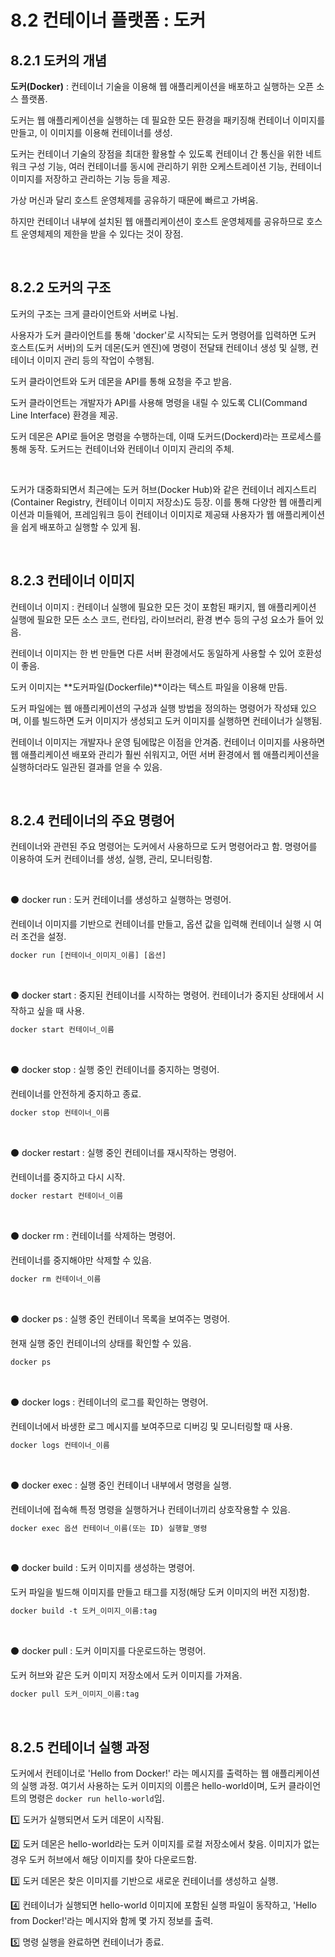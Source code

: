 # 8.2 컨테이너 플랫폼 : 도커

## 8.2.1 도커의 개념

**도커(Docker)** : 컨테이너 기술을 이용해 웹 애플리케이션을 배포하고 실행하는 오픈 소스 플랫폼.

도커는 웹 애플리케이션을 실행하는 데 필요한 모든 환경을 패키징해 컨테이너 이미지를 만들고, 이 이미지를 이용해 컨테이너를 생성.

도커는 컨테이너 기술의 장점을 최대한 활용할 수 있도록 컨테이너 간 통신을 위한 네트워크 구성 기능, 여러 컨테이너를 동시에 관리하기 위한 오케스트레이션 기능, 컨테이너 이미지를 저장하고 관리하는 기능 등을 제공.

가상 머신과 달리 호스트 운영체제를 공유하기 때문에 빠르고 가벼움.

하지만 컨테이너 내부에 설치된 웹 애플리케이션이 호스트 운영체제를 공유하므로 호스트 운영체제의 제한을 받을 수 있다는 것이 장점.

<br />

## 8.2.2 도커의 구조

도커의 구조는 크게 클라이언트와 서버로 나뉨.

사용자가 도커 클라이언트를 통해 'docker'로 시작되는 도커 명령어를 입력하면 도커 호스트(도커 서버)의 도커 데몬(도커 엔진)에 명령이 전달돼 컨테이너 생성 및 실행, 컨테이너 이미지 관리 등의 작업이 수행됨.

도커 클라이언트와 도커 데몬을 API를 통해 요청을 주고 받음.

도커 클라이언트는 개발자가 API를 사용해 명령을 내릴 수 있도록 CLI(Command Line Interface) 환경을 제공.

도커 데몬은 API로 들어온 명령을 수행하는데, 이때 도커드(Dockerd)라는 프로세스를 통해 동작. 도커드는 컨테이너와 컨테이너 이미지 관리의 주체.

<br />

도커가 대중화되면서 최근에는 도커 허브(Docker Hub)와 같은 컨테이너 레지스트리(Container Registry, 컨테이너 이미지 저장소)도 등장. 이를 통해 다양한 웹 애플리케이션과 미들웨어, 프레임워크 등이 컨테이너 이미지로 제공돼 사용자가 웹 애플리케이션을 쉽게 배포하고 실행할 수 있게 됨.

<br />

## 8.2.3 컨테이너 이미지

컨테이너 이미지 : 컨테이너 실행에 필요한 모든 것이 포함된 패키지, 웹 애플리케이션 실행에 필요한 모든 소스 코드, 런타임, 라이브러리, 환경 변수 등의 구성 요소가 들어 있음.

컨테이너 이미지는 한 번 만들면 다른 서버 환경에서도 동일하게 사용할 수 있어 호환성이 좋음.

도커 이미지는 **도커파일(Dockerfile)**이라는 텍스트 파일을 이용해 만듬.

도커 파일에는 웹 애플리케이션의 구성과 실행 방법을 정의하는 명령어가 작성돼 있으며, 이를 빌드하면 도커 이미지가 생성되고 도커 이미지를 실행하면 컨테이너가 실행됨.

컨테이너 이미지는 개발자나 운영 팀에많은 이점을 안겨줌. 컨테이너 이미지를 사용하면 웹 애플리케이션 배포와 관리가 훨씬 쉬워지고, 어떤 서버 환경에서 웹 애플리케이션을 실행하더라도 일관된 결과를 얻을 수 있음.

<br />

## 8.2.4 컨테이너의 주요 명령어

컨테이너와 관련된 주요 명령어는 도커에서 사용하므로 도커 명령어라고 함.  명령어를 이용하여 도커 컨테이너를 생성, 실행, 관리, 모니터링함.

<br />

:black_circle: docker run : 도커 컨테이너를 생성하고 실행하는 명령어.

컨테이너 이미지를 기반으로 컨테이너를 만들고, 옵션 값을 입력해 컨테이너 실행 시 여러 조건을 설정.

````dockerfile
docker run [컨테이너_이미지_이름] [옵션]
````

<br />

:black_circle: docker start : 중지된 컨테이너를 시작하는 명령어. 컨테이너가 중지된 상태에서 시작하고 싶을 때 사용.

```dockerfile
docker start 컨테이너_이름
```

<br />

:black_circle: docker stop : 실행 중인 컨테이너를 중지하는 명령어.

컨테이너를 안전하게 중지하고 종료.

``` dockerfile
docker stop 컨테이너_이름
```

<br />

:black_circle: docker restart : 실행 중인 컨테이너를 재시작하는 명령어.

컨테이너를 중지하고 다시 시작.

```dockerfile
docker restart 컨테이너_이름
```

<br />

:black_circle: docker rm : 컨테이너를 삭제하는 명령어.

컨테이너를 중지해야만 삭제할 수 있음.

```dockerfile
docker rm 컨테이너_이름
```

<br />

:black_circle: docker ps : 실행 중인 컨테이너 목록을 보여주는 명령어.

현재 실행 중인 컨테이너의 상태를 확인할 수 있음.

````dockerfile
docker ps
````

<br />

:black_circle: docker logs : 컨테이너의 로그를 확인하는 명령어.

컨테이너에서 바생한 로그 메시지를 보여주므로 디버깅 및 모니터링할 때 사용.

````dockerfile
docker logs 컨테이너_이름
````

<br />

:black_circle: docker exec : 실행 중인 컨테이너 내부에서 명령을 실행.

컨테이너에 접속해 특정 명령을 실행하거나 컨테이너끼리 상호작용할 수 있음.

```dockerfile
docker exec 옵션 컨테이너_이름(또는 ID) 실행할_명령
```

<br />

:black_circle: docker build : 도커 이미지를 생성하는 명령어.

도커 파일을 빌드해 이미지를 만들고 태그를 지정(해당 도커 이미지의 버전 지정)함.

```dockerfile
docker build -t 도커_이미지_이름:tag
```

<br />

:black_circle: docker pull : 도커 이미지를 다운로드하는 명령어.

도커 허브와 같은 도커 이미지 저장소에서 도커 이미지를 가져옴.

```dockerfile
docker pull 도커_이미지_이름:tag
```

<br />

## 8.2.5 컨테이너 실행 과정

도커에서 컨테이너로 'Hello from Docker!' 라는 메시지를 출력하는 웹 애플리케이션의 실행 과정. 여기서 사용하는 도커 이미지의 이름은 hello-world이며, 도커 클라이언트의 명령은 `docker run hello-world`임.

:one: 도커가 실행되면서 도커 데몬이 시작됨.

:two: 도커 데몬은 hello-world라는 도커 이미지를 로컬 저장소에서 찾음. 이미지가 없는 경우 도커 허브에서 해당 이미지를 찾아 다운로드함.

:three: 도커 데몬은 찾은 이미지를 기반으로 새로운 컨테이너를 생성하고 실행.

:four: 컨테이너가 실행되면 hello-world 이미지에 포함된 실행 파일이 동작하고, 'Hello from Docker!'라는 메시지와 함께 몇 가지 정보를 출력.

:five: 명령 실행을 완료하면 컨테이너가 종료. 